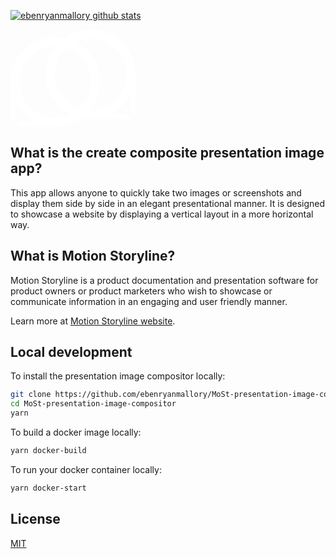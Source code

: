 [![ebenryanmallory github stats](https://github-readme-stats.vercel.app/api?username=ebenryanmallory)](https://github.com/ebenryanmallory/MoSt-presentation-image-compositor.git)
<p>
    <a href="https://motionstoryline.com">
        <svg width="200" viewBox="0 0 272 212" fill="none" xmlns="http://www.w3.org/2000/svg">
            <path d="M40.5584 180.94L31.0605 171.442C17.9259 156.132 10 136.254 10 114.5C10 66.1751 49.1751 27 97.5 27C145.825 27 185 66.1751 185 114.5C185 162.825 145.825 202 97.5 202C75.746 202 55.8679 194.074 40.5584 180.94Z" stroke="white" stroke-width="20"></path>
            <path d="M20.625 200.75H97.5V212H9.37502L20.625 200.75Z" fill="white"></path>
            <path d="M11.25 191.375L11.25 114.5L3.85207e-06 114.5L0 202.625L11.25 191.375Z" fill="white"></path>
            <path d="M231.442 163.94L240.939 154.442C254.074 139.132 262 119.254 262 97.5C262 49.1751 222.825 10 174.5 10C126.175 10 87 49.1751 87 97.5C87 145.825 126.175 185 174.5 185C196.254 185 216.132 177.074 231.442 163.94Z" stroke="white" stroke-width="20"></path>
            <path d="M251.375 183.75H174.5V195H262.625L251.375 183.75Z" fill="white"></path>
            <path d="M260.75 174.375L260.75 97.5L272 97.5L272 185.625L260.75 174.375Z" fill="white"></path>
        </svg>
    </a>
</p>

## What is the create composite presentation image app?

This app allows anyone to quickly take two images or screenshots and display them side by side in an elegant presentational manner. It is designed to showcase a website by displaying a vertical layout in a more horizontal way. 

## What is Motion Storyline?

Motion Storyline is a product documentation and presentation software for product owners or product marketers who wish to showcase or communicate information in an engaging and user friendly manner. 

Learn more at [Motion Storyline website](https://motionstoryline.com).

## Local development

To install the presentation image compositor locally:

```bash
git clone https://github.com/ebenryanmallory/MoSt-presentation-image-compositor.git
cd MoSt-presentation-image-compositor
yarn
```

To build a docker image locally:

```bash
yarn docker-build
```

To run your docker container locally:

```bash
yarn docker-start
```

## License

[MIT](LICENSE)